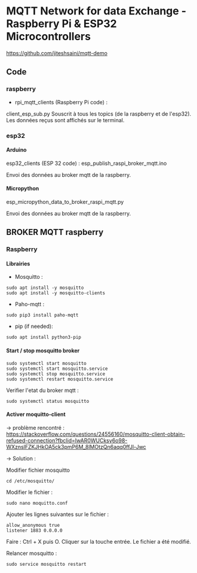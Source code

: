 # MQTT Network for data Exchange - Raspberry Pi & ESP32 Microcontrollers

https://github.com/jiteshsaini/mqtt-demo

## Code

### raspberry

- rpi_mqtt_clients (Raspberry Pi code) :

client_esp_sub.py
Souscrit à tous les topics (de la raspberry et de l'esp32). Les données reçus sont affichés sur le terminal. 

### esp32 
#### Arduino

esp32_clients (ESP 32 code) : esp_publish_raspi_broker_mqtt.ino

Envoi des données au broker mqtt de la raspberry. 

#### Micropython
esp_micropython_data_to_broker_raspi_mqtt.py

Envoi des données au broker mqtt de la raspberry. 



## BROKER MQTT raspberry

### Raspberry 

#### Librairies

- Mosquitto :

```
sudo apt install -y mosquitto
sudo apt install -y mosquitto-clients
```

- Paho-mqtt :

```
sudo pip3 install paho-mqtt
```

- pip (if needed):

```
sudo apt install python3-pip
```


#### Start / stop mosquitto broker

```
sudo systemctl start mosquitto
sudo systemctl start mosquitto.service
sudo systemctl stop mosquitto.service
sudo systemctl restart mosquitto.service
```
Verifier l'etat du broker mqtt :
```
sudo systemctl status mosquitto
```
#### Activer moquitto-client

-> problème rencontré : https://stackoverflow.com/questions/24556160/mosquitto-client-obtain-refused-connection?fbclid=IwAR0WUCksy6o98-WXznslFZKJHkOA5ck3pmP6M_8lMOtzQn6aqq0ffJl-Jwc

-> Solution :

Modifier fichier mosquitto

```
cd /etc/mosquitto/
```

Modifier le fichier :

```
sudo nano moquitto.conf
```

Ajouter les lignes suivantes sur le fichier :

```
allow_anonymous true
listener 1883 0.0.0.0
```

Faire : Ctrl + X puis O. Cliquer sur la touche entrée. Le fichier a été modifié.

Relancer mosquitto :

```
sudo service mosquitto restart
```


